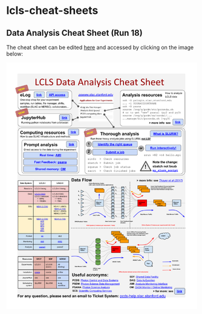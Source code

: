 # lcls-cheat-sheets

## Data Analysis Cheat Sheet (Run 18)

The cheat sheet can be edited [here](https://docs.google.com/presentation/d/1dO_gsnqo1xC8p2_DEDmA2QatHrlWTGJXcpvq4L0LeKc/edit?usp=sharing) and accessed by clicking on the image below:

<a href="https://github.com/fredericpoitevin/lcls-cheat-sheets/blob/master/LCLS_Data_Analysis_Cheat_Sheet.pdf">
  <img src="https://github.com/fredericpoitevin/lcls-cheat-sheets/blob/master/LCLS_Data_Analysis_Cheat_Sheet.svg">
</a>


